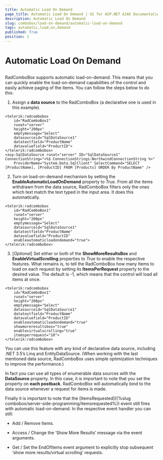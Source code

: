 ```yaml
---
title: Automatic Load On Demand
page_title: Automatic Load On Demand | UI for ASP.NET AJAX Documentation
description: Automatic Load On Demand
slug: combobox/load-on-demand/automatic-load-on-demand
tags: automatic,load,on,demand
published: True
position: 1
---
```


# Automatic Load On Demand



## 

RadComboBox supports automatic load-on-demand. This means that you can quickly enable the load-on-demand capabilities of the control and easily achieve paging of the items. You can follow the steps below to do this:

1. Assign a **data source** to the RadComboBox (a declarative one is used in this example).

````ASPNET
<telerik:radcombobox 
	id="RadComboBox1" 
	runat="server" 
	height="200px" 
	emptymessage="Select"
	datasourceid="SqlDataSource1" 
	datatextfield="ProductName" 
	datavaluefield="ProductID">
</telerik:radcombobox>
<asp:SqlDataSource runat="server" ID="SqlDataSource1" ConnectionString="<%$ ConnectionStrings:NorthwindConnectionString %>"
	ProviderName="System.Data.SqlClient" SelectCommand="SELECT [ProductName], [ProductID] FROM [Products] ORDER By ProductName" />
````





2. Turn on load-on-demand mechanism by setting the **EnableAutomaticLoadOnDemand** property to *True*. From all the items withdrawn from the data source, RadComboBox filters only the ones which text match the text typed in the input area. It does this automatically.

````ASPNET
<telerik:radcombobox 
	id="RadComboBox1" 
	runat="server" 
	height="200px" 
	emptymessage="Select"
	datasourceid="SqlDataSource1" 
	datatextfield="ProductName" 
	datavaluefield="ProductID"
	enableautomaticloadondemand="true">
</telerik:radcombobox>
````





3. [*Optional*] Set either or both of the **ShowMoreResultsBox** and **EnableVirtualScrolling** properties to *True* to enable the respective features. What remains is, to tell the RadComboBox how many Items to load on each request by setting its **ItemsPerRequest** property to the desired value. The default is -1, which means that the control will load all items at once.

````ASPNET
<telerik:radcombobox 
	id="RadComboBox1" 
	runat="server" 
	height="200px" 
	emptymessage="Select"
	datasourceid="SqlDataSource1" 
	datatextfield="ProductName" 
	datavaluefield="ProductID"
	enableautomaticloadondemand="true" 
	showmoreresultsbox="true" 
	enablevirtualscrolling="true"
	itemsperrequest="10">
</telerik:radcombobox>
````





You can use this feature with any kind of declarative data source, including .NET 3.5’s Linq and EntityDataSource. (When working with the last mentioned data source, RadComboBox uses simple optimization techniques to improve the performance.)

In fact you can use all types of enumerable data sources with the **DataSource** property. In this case, it is important to note that you set the property on **each postback**. RadComboBox will automatically bind to the data source whenever a request for items is made.

Finally it is important to note that the [ItemsRequested]({%slug combobox/server-side-programming/itemsrequested%}) event still fires with automatic load-on-demand. In the respective event handler you can still:

* Add / Remove Items.

* Access / Change the ‘Show More Results’ message via the event arguments.

* Get / Set the EndOfItems event argument to explicitly stop subsequent ‘show more results/virtual scrolling’ requests.
